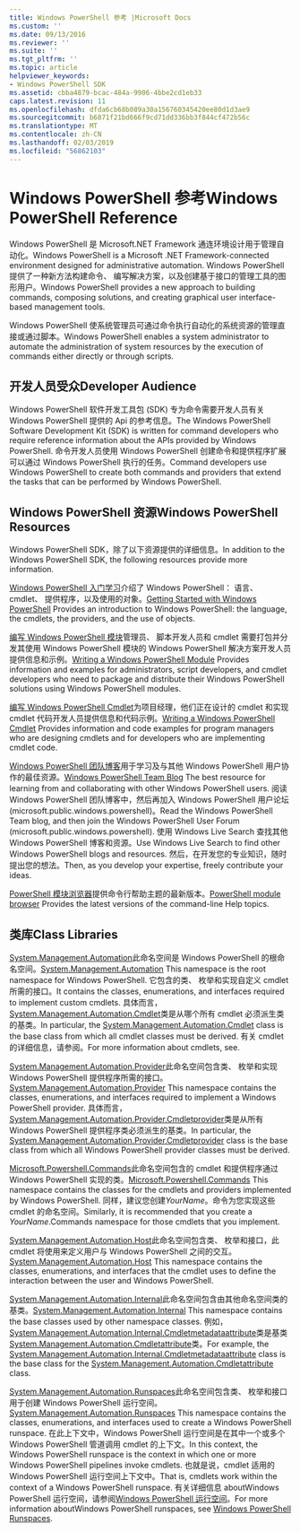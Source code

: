 ```yaml
---
title: Windows PowerShell 参考 |Microsoft Docs
ms.custom: ''
ms.date: 09/13/2016
ms.reviewer: ''
ms.suite: ''
ms.tgt_pltfrm: ''
ms.topic: article
helpviewer_keywords:
- Windows PowerShell SDK
ms.assetid: cbba4879-bcac-484a-9906-4bbe2cd1eb33
caps.latest.revision: 11
ms.openlocfilehash: dfda6cb68b089a30a156760345420ee80d1d3ae9
ms.sourcegitcommit: b6871f21bd666f9cd71dd336bb3f844cf472b56c
ms.translationtype: MT
ms.contentlocale: zh-CN
ms.lasthandoff: 02/03/2019
ms.locfileid: "56862103"
---
```

# <a name="windows-powershell-reference"></a><span data-ttu-id="2e178-102">Windows PowerShell 参考</span><span class="sxs-lookup"><span data-stu-id="2e178-102">Windows PowerShell Reference</span></span>

<span data-ttu-id="2e178-103">Windows PowerShell 是 Microsoft.NET Framework 通连环境设计用于管理自动化。</span><span class="sxs-lookup"><span data-stu-id="2e178-103">Windows PowerShell is a Microsoft .NET Framework-connected environment designed for administrative automation.</span></span> <span data-ttu-id="2e178-104">Windows PowerShell 提供了一种新方法构建命令、 编写解决方案，以及创建基于接口的管理工具的图形用户。</span><span class="sxs-lookup"><span data-stu-id="2e178-104">Windows PowerShell provides a new approach to building commands, composing solutions, and creating graphical user interface-based management tools.</span></span>

<span data-ttu-id="2e178-105">Windows PowerShell 使系统管理员可通过命令执行自动化的系统资源的管理直接或通过脚本。</span><span class="sxs-lookup"><span data-stu-id="2e178-105">Windows PowerShell enables a system administrator to automate the administration of system resources by the execution of commands either directly or through scripts.</span></span>

## <a name="developer-audience"></a><span data-ttu-id="2e178-106">开发人员受众</span><span class="sxs-lookup"><span data-stu-id="2e178-106">Developer Audience</span></span>

<span data-ttu-id="2e178-107">Windows PowerShell 软件开发工具包 (SDK) 专为命令需要开发人员有关 Windows PowerShell 提供的 Api 的参考信息。</span><span class="sxs-lookup"><span data-stu-id="2e178-107">The Windows PowerShell Software Development Kit (SDK) is written for command developers who require reference information about the APIs provided by Windows PowerShell.</span></span> <span data-ttu-id="2e178-108">命令开发人员使用 Windows PowerShell 创建命令和提供程序扩展可以通过 Windows PowerShell 执行的任务。</span><span class="sxs-lookup"><span data-stu-id="2e178-108">Command developers use Windows PowerShell to create both commands and providers that extend the tasks that can be performed by Windows PowerShell.</span></span>

## <a name="windows-powershell-resources"></a><span data-ttu-id="2e178-109">Windows PowerShell 资源</span><span class="sxs-lookup"><span data-stu-id="2e178-109">Windows PowerShell Resources</span></span>

<span data-ttu-id="2e178-110">Windows PowerShell SDK，除了以下资源提供的详细信息。</span><span class="sxs-lookup"><span data-stu-id="2e178-110">In addition to the Windows PowerShell SDK, the following resources provide more information.</span></span>

<span data-ttu-id="2e178-111">[Windows PowerShell 入门学习](/powershell/scripting/getting-started/getting-started-with-windows-powershell)介绍了 Windows PowerShell： 语言、 cmdlet、 提供程序，以及使用的对象。</span><span class="sxs-lookup"><span data-stu-id="2e178-111">[Getting Started with Windows PowerShell](/powershell/scripting/getting-started/getting-started-with-windows-powershell) Provides an introduction to Windows PowerShell: the language, the cmdlets, the providers, and the use of objects.</span></span>

<span data-ttu-id="2e178-112">[编写 Windows PowerShell 模块](./module/writing-a-windows-powershell-module.md)管理员、 脚本开发人员和 cmdlet 需要打包并分发其使用 Windows PowerShell 模块的 Windows PowerShell 解决方案开发人员提供信息和示例。</span><span class="sxs-lookup"><span data-stu-id="2e178-112">[Writing a Windows PowerShell Module](./module/writing-a-windows-powershell-module.md) Provides information and examples for administrators, script developers, and cmdlet developers who need to package and distribute their Windows PowerShell solutions using Windows PowerShell modules.</span></span>

<span data-ttu-id="2e178-113">[编写 Windows PowerShell Cmdlet](./cmdlet/writing-a-windows-powershell-cmdlet.md)为项目经理，他们正在设计的 cmdlet 和实现 cmdlet 代码开发人员提供信息和代码示例。</span><span class="sxs-lookup"><span data-stu-id="2e178-113">[Writing a Windows PowerShell Cmdlet](./cmdlet/writing-a-windows-powershell-cmdlet.md) Provides information and code examples for program managers who are designing cmdlets and for developers who are implementing cmdlet code.</span></span>

<span data-ttu-id="2e178-114">[Windows PowerShell 团队博客](https://blogs.msdn.microsoft.com/PowerShell/)用于学习及与其他 Windows PowerShell 用户协作的最佳资源。</span><span class="sxs-lookup"><span data-stu-id="2e178-114">[Windows PowerShell Team Blog](https://blogs.msdn.microsoft.com/PowerShell/) The best resource for learning from and collaborating with other Windows PowerShell users.</span></span> <span data-ttu-id="2e178-115">阅读 Windows PowerShell 团队博客中，然后再加入 Windows PowerShell 用户论坛 (microsoft.public.windows.powershell)。</span><span class="sxs-lookup"><span data-stu-id="2e178-115">Read the Windows PowerShell Team blog, and then join the Windows PowerShell User Forum (microsoft.public.windows.powershell).</span></span> <span data-ttu-id="2e178-116">使用 Windows Live Search 查找其他 Windows PowerShell 博客和资源。</span><span class="sxs-lookup"><span data-stu-id="2e178-116">Use Windows Live Search to find other Windows PowerShell blogs and resources.</span></span> <span data-ttu-id="2e178-117">然后，在开发您的专业知识，随时提出您的想法。</span><span class="sxs-lookup"><span data-stu-id="2e178-117">Then, as you develop your expertise, freely contribute your ideas.</span></span>

<span data-ttu-id="2e178-118">[PowerShell 模块浏览器](/powershell/module/)提供命令行帮助主题的最新版本。</span><span class="sxs-lookup"><span data-stu-id="2e178-118">[PowerShell module browser](/powershell/module/) Provides the latest versions of the command-line Help topics.</span></span>

## <a name="class-libraries"></a><span data-ttu-id="2e178-119">类库</span><span class="sxs-lookup"><span data-stu-id="2e178-119">Class Libraries</span></span>

<span data-ttu-id="2e178-120">[System.Management.Automation](/dotnet/api/System.Management.Automation)此命名空间是 Windows PowerShell 的根命名空间。</span><span class="sxs-lookup"><span data-stu-id="2e178-120">[System.Management.Automation](/dotnet/api/System.Management.Automation) This namespace is the root namespace for Windows PowerShell.</span></span> <span data-ttu-id="2e178-121">它包含的类、 枚举和实现自定义 cmdlet 所需的接口。</span><span class="sxs-lookup"><span data-stu-id="2e178-121">It contains the classes, enumerations, and interfaces required to implement custom cmdlets.</span></span> <span data-ttu-id="2e178-122">具体而言， [System.Management.Automation.Cmdlet](/dotnet/api/System.Management.Automation.Cmdlet)类是从哪个所有 cmdlet 必须派生类的基类。</span><span class="sxs-lookup"><span data-stu-id="2e178-122">In particular, the [System.Management.Automation.Cmdlet](/dotnet/api/System.Management.Automation.Cmdlet) class is the base class from which all cmdlet classes must be derived.</span></span> <span data-ttu-id="2e178-123">有关 cmdlet 的详细信息，请参阅。</span><span class="sxs-lookup"><span data-stu-id="2e178-123">For more information about cmdlets, see.</span></span>

<span data-ttu-id="2e178-124">[System.Management.Automation.Provider](/dotnet/api/System.Management.Automation.Provider)此命名空间包含类、 枚举和实现 Windows PowerShell 提供程序所需的接口。</span><span class="sxs-lookup"><span data-stu-id="2e178-124">[System.Management.Automation.Provider](/dotnet/api/System.Management.Automation.Provider) This namespace contains the classes, enumerations, and interfaces required to implement a Windows PowerShell provider.</span></span> <span data-ttu-id="2e178-125">具体而言， [System.Management.Automation.Provider.Cmdletprovider](/dotnet/api/System.Management.Automation.Provider.CmdletProvider)类是从所有 Windows PowerShell 提供程序类必须派生的基类。</span><span class="sxs-lookup"><span data-stu-id="2e178-125">In particular, the [System.Management.Automation.Provider.Cmdletprovider](/dotnet/api/System.Management.Automation.Provider.CmdletProvider) class is the base class from which all Windows PowerShell provider classes must be derived.</span></span>

<span data-ttu-id="2e178-126">[Microsoft.Powershell.Commands](/dotnet/api/Microsoft.PowerShell.Commands)此命名空间包含的 cmdlet 和提供程序通过 Windows PowerShell 实现的类。</span><span class="sxs-lookup"><span data-stu-id="2e178-126">[Microsoft.Powershell.Commands](/dotnet/api/Microsoft.PowerShell.Commands) This namespace contains the classes for the cmdlets and providers implemented by Windows PowerShell.</span></span> <span data-ttu-id="2e178-127">同样，建议您创建*YourName*。命令为您实现这些 cmdlet 的命名空间。</span><span class="sxs-lookup"><span data-stu-id="2e178-127">Similarly, it is recommended that you create a *YourName*.Commands namespace for those cmdlets that you implement.</span></span>

<span data-ttu-id="2e178-128">[System.Management.Automation.Host](/dotnet/api/System.Management.Automation.Host)此命名空间包含类、 枚举和接口，此 cmdlet 将使用来定义用户与 Windows PowerShell 之间的交互。</span><span class="sxs-lookup"><span data-stu-id="2e178-128">[System.Management.Automation.Host](/dotnet/api/System.Management.Automation.Host) This namespace contains the classes, enumerations, and interfaces that the cmdlet uses to define the interaction between the user and Windows PowerShell.</span></span>

<span data-ttu-id="2e178-129">[System.Management.Automation.Internal](/dotnet/api/System.Management.Automation.Internal)此命名空间包含由其他命名空间类的基类。</span><span class="sxs-lookup"><span data-stu-id="2e178-129">[System.Management.Automation.Internal](/dotnet/api/System.Management.Automation.Internal) This namespace contains the base classes used by other namespace classes.</span></span> <span data-ttu-id="2e178-130">例如， [System.Management.Automation.Internal.Cmdletmetadataattribute](/dotnet/api/System.Management.Automation.Internal.CmdletMetadataAttribute)类是基类[System.Management.Automation.Cmdletattribute](/dotnet/api/System.Management.Automation.CmdletAttribute)类。</span><span class="sxs-lookup"><span data-stu-id="2e178-130">For example, the [System.Management.Automation.Internal.Cmdletmetadataattribute](/dotnet/api/System.Management.Automation.Internal.CmdletMetadataAttribute) class is the base class for the [System.Management.Automation.Cmdletattribute](/dotnet/api/System.Management.Automation.CmdletAttribute) class.</span></span>

<span data-ttu-id="2e178-131">[System.Management.Automation.Runspaces](/dotnet/api/System.Management.Automation.Runspaces)此命名空间包含类、 枚举和接口用于创建 Windows PowerShell 运行空间。</span><span class="sxs-lookup"><span data-stu-id="2e178-131">[System.Management.Automation.Runspaces](/dotnet/api/System.Management.Automation.Runspaces) This namespace contains the classes, enumerations, and interfaces used to create a Windows PowerShell runspace.</span></span> <span data-ttu-id="2e178-132">在此上下文中，Windows PowerShell 运行空间是在其中一个或多个 Windows PowerShell 管道调用 cmdlet 的上下文。</span><span class="sxs-lookup"><span data-stu-id="2e178-132">In this context, the Windows PowerShell runspace is the context in which one or more Windows PowerShell pipelines invoke cmdlets.</span></span> <span data-ttu-id="2e178-133">也就是说，cmdlet 适用的 Windows PowerShell 运行空间上下文中。</span><span class="sxs-lookup"><span data-stu-id="2e178-133">That is, cmdlets work within the context of a Windows PowerShell runspace.</span></span> <span data-ttu-id="2e178-134">有关详细信息 aboutWindows PowerShell 运行空间，请参阅[Windows PowerShell 运行空间](http://msdn.microsoft.com/en-us/a1582cfe-f06d-4aff-adc6-71f49a860ce9)。</span><span class="sxs-lookup"><span data-stu-id="2e178-134">For more information aboutWindows PowerShell runspaces, see [Windows PowerShell Runspaces](http://msdn.microsoft.com/en-us/a1582cfe-f06d-4aff-adc6-71f49a860ce9).</span></span>
